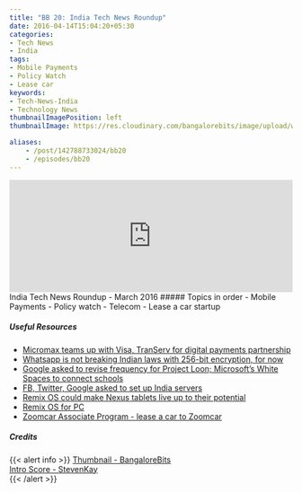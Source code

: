 ```yaml
---
title: "BB 20: India Tech News Roundup"
date: 2016-04-14T15:04:20+05:30
categories:
- Tech News
- India
tags:
- Mobile Payments
- Policy Watch
- Lease car
keywords:
- Tech-News-India
- Technology News
thumbnailImagePosition: left
thumbnailImage: https://res.cloudinary.com/bangalorebits/image/upload/w_600,h_600,c_fill,r_50/v1518006932/bb-episode-assets/bb-news-thumbnail_wk4v4x.png

aliases:
    - /post/142788733024/bb20
    - /episodes/bb20
---
```

<iframe frameborder='0' height='200px' scrolling='no' seamless src='https://embed.simplecast.com/2b04cbfc?color=f5f5f5' width='100%'></iframe>
<BR>
India Tech News Roundup - March 2016
<!--more-->
##### Topics in order
- Mobile Payments
- Policy watch - Telecom
- Lease a car startup

##### Useful Resources
*   [Micromax teams up with Visa, TranServ for digital payments partnership](https://indianexpress.com/article/technology/tech-news-technology/visa-micromax-and-transerv-announce-strategic-partnership-for-digital-commerce/)
*   [Whatsapp is not breaking Indian laws with 256-bit encryption, for now](https://indianexpress.com/article/technology/social/whatsapp-end-to-end-encryption-not-illegal-in-india/)
*   [Google asked to revise frequency for Project Loon; Microsoft’s White Spaces to connect schools](https://indianexpress.com/article/technology/tech-news-technology/expanding-internet-reach-in-india-google-asked-to-revise-frequency-for-loon-white-spaces-to-connect-schools/)
*   [FB, Twitter, Google asked to set up India servers](https://www.thehindu.com/sci-tech/technology/internet/fb-twitter-google-asked-to-set-up-india-servers/article8442797.ece)
*   [Remix OS could make Nexus tablets live up to their potential](https://www.theverge.com/2016/4/11/11406008/remix-os-android-nexus-9-10)
*   [Remix OS for PC](https://www.jide.com/remixos-for-pc)
*   [Zoomcar Associate Program - lease a car to Zoomcar](https://www.team-bhp.com/news/zoomcar-associate-program-lease-car-zoomcar)


##### Credits

{{< alert info  >}}
  [Thumbnail - BangaloreBits](https://bangalorebis.in) <BR>
  [Intro Score - StevenKay](https://plus.google.com/+StevenKay_Detachment)<BR>
{{< /alert >}}
